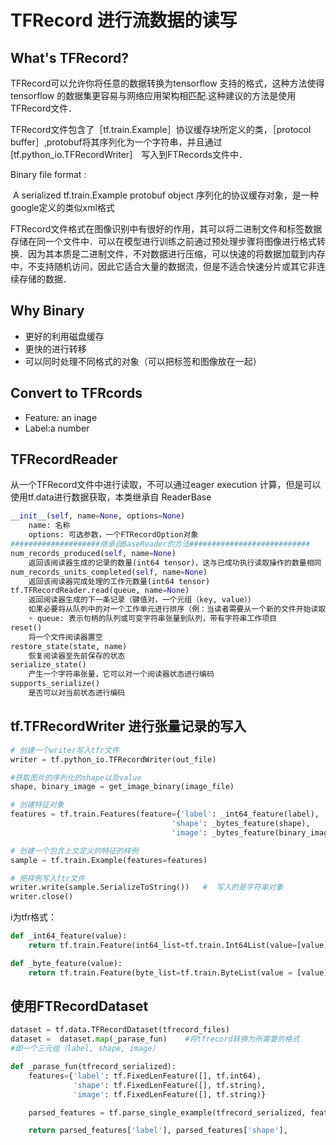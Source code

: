 # TFRecord 进行流数据的读写

## What's TFRecord?

TFRecord可以允许你将任意的数据转换为tensorflow 支持的格式，这种方法使得tensorflow 的数据集更容易与网络应用架构相匹配.这种建议的方法是使用TFRecord文件．

TFRecord文件包含了［tf.train.Example］协议缓存块所定义的类，［protocol buffer］,protobuf将其序列化为一个字符串，并且通过[tf.python_io.TFRecordWriter]　写入到FTRecords文件中．

Binary file format :

​	A serialized tf.train.Example protobuf object   序列化的协议缓存对象，是一种google定义的类似xml格式

FTRecord文件格式在图像识别中有很好的作用，其可以将二进制文件和标签数据存储在同一个文件中．可以在模型进行训练之前通过预处理步骤将图像进行格式转换．因为其本质是二进制文件，不对数据进行压缩，可以快速的将数据加载到内存中，不支持随机访问，因此它适合大量的数据流，但是不适合快速分片或其它非连续存储的数据．

## Why Binary

+ 更好的利用磁盘缓存
+ 更快的进行转移
+ 可以同时处理不同格式的对象（可以把标签和图像放在一起）

## Convert to TFRcords

+ Feature: an inage
+ Label:a number

## TFRecordReader

从一个TFRecord文件中进行读取，不可以通过eager execution 计算，但是可以使用tf.data进行数据获取，本类继承自 ReaderBase

```python
__init__(self, name=None, options=None)
	name: 名称
    options: 可选参数，一个FTRecordOption对象
####################继承自BaseReader的方法###########################
num_records_produced(self, name=None)
	返回该阅读器生成的记录的数量(int64 tensor)，这与已成功执行读取操作的数量相同
num_records_units_completed(self, name=None)
	返回该阅读器完成处理的工作元数量(int64 tensor)
tf.TFRecordReader.read(queue, name=None)
	返回阅读器生成的下一条记录（键值对，一个元组（key, value））
    如果必要将从队列中的对一个工作单元进行排序（例：当读者需要从一个新的文件开始读取时，因为他已经完成了前面文件的操作）
    + queue: 表示句柄的队列或可变字符串张量到队列，带有字符串工作项目
reset()
	将一个文件阅读器置空
restore_state(state, name)
	恢复阅读器至先前保存的状态
serialize_state()
	产生一个字符串张量，它可以对一个阅读器状态进行编码
supports_serialize()
	是否可以对当前状态进行编码
```

## tf.TFRecordWriter 进行张量记录的写入

```python
# 创建一个writer写入tfr文件
writer = tf.python_io.TFRecordWriter(out_file)

#获取图片的序列化的shape以及value
shape, binary_image = get_image_binary(image_file)

# 创建特征对象
features = tf.train.Features(feature={'label': _int64_feature(label),
                                    'shape': _bytes_feature(shape),
                                    'image': _bytes_feature(binary_image)})

# 创建一个包含上文定义的特征的样例
sample = tf.train.Example(features=features)

# 把样例写入ftr文件
writer.write(sample.SerializeToString())   #  写入的是字符串对象
writer.close()
```

i为tfr格式：

```python
def _int64_feature(value):
    return tf.train.Feature(int64_list=tf.train.Int64List(value=[value]))

def _byte_feature(value):
	return tf.train.Feature(byte_list=tf.train.ByteList(value = [value]))

```

## 使用FTRecordDataset

```python
dataset = tf.data.TFRecordDataset(tfrecord_files)
dataset =  dataset.map(_parase_fun)    #将tfrecord转换为所需要的格式
#即一个三元组（label, shape, image）

def _parase_fun(tfrecord_serialized):
	features={'label': tf.FixedLenFeature([], tf.int64),
              'shape': tf.FixedLenFeature([], tf.string),
              'image': tf.FixedLenFeature([], tf.string)}

    parsed_features = tf.parse_single_example(tfrecord_serialized, features)

    return parsed_features['label'], parsed_features['shape'],                               parsed_features['image']

```


